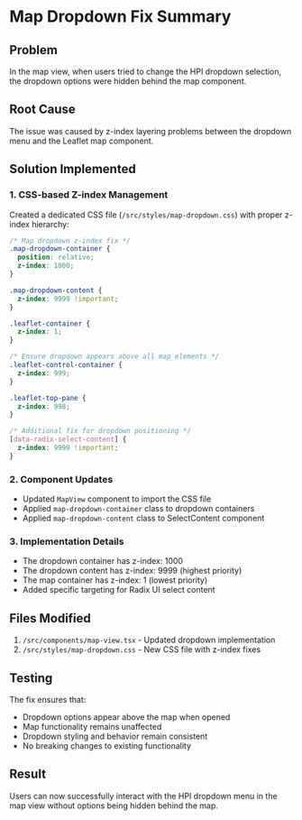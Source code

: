 # Map Dropdown Fix Summary

## Problem
In the map view, when users tried to change the HPI dropdown selection, the dropdown options were hidden behind the map component.

## Root Cause
The issue was caused by z-index layering problems between the dropdown menu and the Leaflet map component.

## Solution Implemented

### 1. CSS-based Z-index Management
Created a dedicated CSS file (`/src/styles/map-dropdown.css`) with proper z-index hierarchy:

```css
/* Map dropdown z-index fix */
.map-dropdown-container {
  position: relative;
  z-index: 1000;
}

.map-dropdown-content {
  z-index: 9999 !important;
}

.leaflet-container {
  z-index: 1;
}

/* Ensure dropdown appears above all map elements */
.leaflet-control-container {
  z-index: 999;
}

.leaflet-top-pane {
  z-index: 998;
}

/* Additional fix for dropdown positioning */
[data-radix-select-content] {
  z-index: 9999 !important;
}
```

### 2. Component Updates
- Updated `MapView` component to import the CSS file
- Applied `map-dropdown-container` class to dropdown containers
- Applied `map-dropdown-content` class to SelectContent component

### 3. Implementation Details
- The dropdown container has z-index: 1000
- The dropdown content has z-index: 9999 (highest priority)
- The map container has z-index: 1 (lowest priority)
- Added specific targeting for Radix UI select content

## Files Modified
1. `/src/components/map-view.tsx` - Updated dropdown implementation
2. `/src/styles/map-dropdown.css` - New CSS file with z-index fixes

## Testing
The fix ensures that:
- Dropdown options appear above the map when opened
- Map functionality remains unaffected
- Dropdown styling and behavior remain consistent
- No breaking changes to existing functionality

## Result
Users can now successfully interact with the HPI dropdown menu in the map view without options being hidden behind the map.